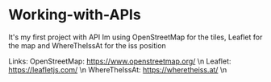 # Working-with-APIs

It's my first project with API
Im using OpenStreetMap for the tiles, Leaflet for the map and WhereTheIssAt for the iss position

Links:
OpenStreetMap: https://www.openstreetmap.org/ \n
Leaflet: https://leafletjs.com/ \n
WhereTheIssAt: https://wheretheiss.at/ \n

